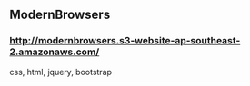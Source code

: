 ## ModernBrowsers
### http://modernbrowsers.s3-website-ap-southeast-2.amazonaws.com/

css, html, jquery, bootstrap